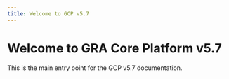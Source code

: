 ```yaml
---
title: Welcome to GCP v5.7
---
```


# Welcome to GRA Core Platform v5.7

This is the main entry point for the GCP v5.7 documentation.
